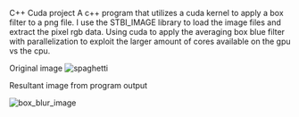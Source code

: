 C++ Cuda project
A c++ program that utilizes a cuda kernel to apply a box filter to a png file.
I use the STBI_IMAGE library to load the image files and extract the pixel rgb data.
Using cuda to apply the averaging box blue filter with parallelization to exploit the larger amount of cores available on the gpu vs the cpu.

Original image
![spaghetti](https://github.com/user-attachments/assets/33732734-a9b2-4b44-b831-9cc2ace72ec5)

Resultant image from program output

![box_blur_image](https://github.com/user-attachments/assets/20ce478a-2eaf-4bb5-8099-b74c0e78c572)
